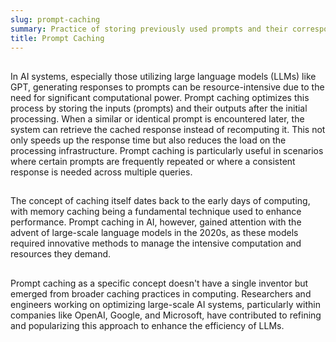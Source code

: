 ```yaml
---
slug: prompt-caching
summary: Practice of storing previously used prompts and their corresponding AI-generated outputs to improve efficiency and reduce computational costs in AI systems.
title: Prompt Caching
---
```


##

In AI systems, especially those utilizing large language models (LLMs) like GPT, generating responses to prompts can be resource-intensive due to the need for significant computational power. Prompt caching optimizes this process by storing the inputs (prompts) and their outputs after the initial processing. When a similar or identical prompt is encountered later, the system can retrieve the cached response instead of recomputing it. This not only speeds up the response time but also reduces the load on the processing infrastructure. Prompt caching is particularly useful in scenarios where certain prompts are frequently repeated or where a consistent response is needed across multiple queries.

##

The concept of caching itself dates back to the early days of computing, with memory caching being a fundamental technique used to enhance performance. Prompt caching in AI, however, gained attention with the advent of large-scale language models in the 2020s, as these models required innovative methods to manage the intensive computation and resources they demand.

##

Prompt caching as a specific concept doesn't have a single inventor but emerged from broader caching practices in computing. Researchers and engineers working on optimizing large-scale AI systems, particularly within companies like OpenAI, Google, and Microsoft, have contributed to refining and popularizing this approach to enhance the efficiency of LLMs.
